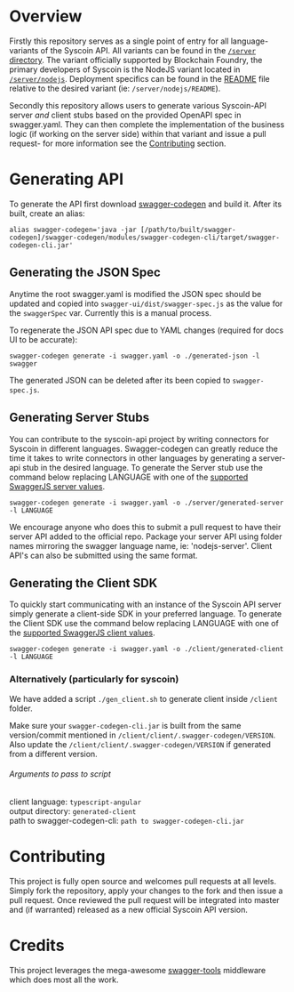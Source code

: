 # Overview

Firstly this repository serves as a single point of entry for all language-variants of the Syscoin API. All 
variants can be found in the [`/server` directory](/server). The variant officially supported by Blockchain Foundry, 
the primary developers of Syscoin is the NodeJS variant located in [`/server/nodejs`](server/nodejs). Deployment specifics can be found 
in the [README](server/nodejs/README.md) file relative to the desired variant (ie: `/server/nodejs/README`).

Secondly this repository allows users to generate various Syscoin-API server *and* client stubs based on the provided OpenAPI spec in 
swagger.yaml. They can then complete the implementation of the business logic (if working on the server side) within that variant and issue a pull 
request- for more information see the [Contributing](#contributing) section.

# Generating API

To generate the API first download [swagger-codegen](https://github.com/swagger-api/swagger-codegen) and build it. After its built, create an alias:

```
alias swagger-codegen='java -jar [/path/to/built/swagger-codegen]/swagger-codegen/modules/swagger-codegen-cli/target/swagger-codegen-cli.jar'
```

## Generating the JSON Spec 
Anytime the root swagger.yaml is modified the JSON spec should be updated and copied into 
`swagger-ui/dist/swagger-spec.js` as the value for the `swaggerSpec` var. Currently this is a manual process.

To regenerate the JSON API spec due to YAML changes (required for docs UI to be accurate): 

```
swagger-codegen generate -i swagger.yaml -o ./generated-json -l swagger
```
 
The generated JSON can be deleted after its been copied to `swagger-spec.js`.

## Generating Server Stubs
You can contribute to the syscoin-api project by writing connectors for Syscoin in different languages.
Swagger-codegen can greatly reduce the time it takes to write connectors in other languages by generating a server-api stub 
in the desired language. To generate the Server stub use the command below replacing LANGUAGE with one of the [supported SwaggerJS server values](https://github.com/swagger-api/swagger-codegen/wiki/Server-stub-generator-HOWTO).

```
swagger-codegen generate -i swagger.yaml -o ./server/generated-server -l LANGUAGE
```

We encourage anyone who does this to submit a pull request to have their server API added to the official repo. Package your 
server API using folder names mirroring the swagger language name, ie: 'nodejs-server'. Client API's can also be submitted 
using the same format.

## Generating the Client SDK
To quickly start communicating with an instance of the Syscoin API server simply generate a client-side SDK 
in your preferred language. To generate the Client SDK use the command below replacing LANGUAGE with one of 
the [supported SwaggerJS client values](https://generator.swagger.io/#!/clients/clientOptions).

```
swagger-codegen generate -i swagger.yaml -o ./client/generated-client -l LANGUAGE
```

### Alternatively (particularly for syscoin)
We have added a script `./gen_client.sh` to generate client inside `/client` folder.

Make sure your `swagger-codegen-cli.jar` is built from the same version/commit mentioned in `/client/client/.swagger-codegen/VERSION`.  
Also update the `/client/client/.swagger-codegen/VERSION` if generated from a different version.

###### Arguments to pass to script  
client language: `typescript-angular`  
output directory: `generated-client`  
path to swagger-codegen-cli: `path to swagger-codegen-cli.jar`


# Contributing
This project is fully open source and welcomes pull requests at all levels. Simply fork the repository, apply your changes to the fork and then issue a pull request. Once reviewed the pull request will be integrated into master and (if warranted) released as a new official Syscoin API version.

# Credits
This project leverages the mega-awesome [swagger-tools](https://github.com/apigee-127/swagger-tools) middleware which does most all the work.
